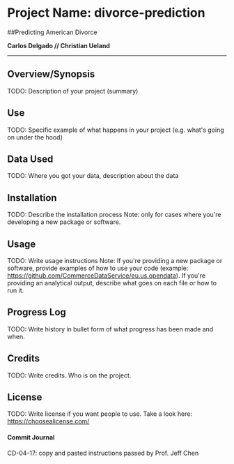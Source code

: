 # Project Name: divorce-prediction
##Predicting American Divorce

__Carlos Delgado // 
Christian Ueland__
___

## Overview/Synopsis
TODO: Description of your project (summary)

## Use
TODO: Specific example of what happens in your project (e.g. what's going on under the hood)

## Data Used
TODO: Where you got your data, description about the data

## Installation
TODO: Describe the installation process 
Note: only for cases where you're developing a new package or software.

## Usage
TODO: Write usage instructions 
Note: If you're providing a new package or software, provide examples of how to use your code (example: https://github.com/CommerceDataService/eu.us.opendata). If you're providing an analytical output, describe what goes on each file or how to run it.


## Progress Log
TODO: Write history in bullet form of what progress has been made and when.

## Credits

TODO: Write credits. Who is on the project.

## License

TODO: Write license if you want people to use. Take a look here:  https://choosealicense.com/


#### Commit Journal

CD-04-17: copy and pasted instructions passed by Prof. Jeff Chen
